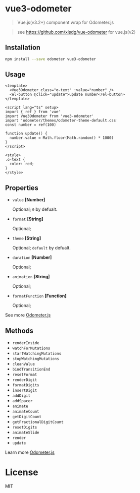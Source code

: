 # vue3-odometer

> Vue.js(v3.2+) component wrap for Odometer.js

> see https://github.com/xlsdg/vue-odometer for vue.js(v2)

## Installation

``` bash
npm install --save odometer vue3-odometer
```

## Usage
``` vue
<template>
  <Vue3Odometer class="o-text" :value="number" />
  <el-button @click="update">update number</el-button>
</template>

<script lang="ts" setup>
import { ref } from 'vue'
import Vue3Odometer from 'vue3-odometer'
import 'odometer/themes/odometer-theme-default.css'
const number = ref(100)

function update() {
  number.value = Math.floor(Math.random() * 1000)
}
</script>

<style>
.o-text {
  color: red;
}
</style>
```

## Properties

* `value` **[Number]**

  Optional; `0` by defualt.

* `format` **[String]**

  Optional;

* `theme` **[String]**

  Optional; `default` by defualt.

* `duration` **[Number]**

  Optional;

* `animation` **[String]**

  Optional;

* `formatFunction` **[Function]**

  Optional;

See more [Odometer.js](http://github.hubspot.com/odometer/)

## Methods

* `renderInside`
* `watchForMutations`
* `startWatchingMutations`
* `stopWatchingMutations`
* `cleanValue`
* `bindTransitionEnd`
* `resetFormat`
* `renderDigit`
* `formatDigits`
* `insertDigit`
* `addDigit`
* `addSpacer`
* `animate`
* `animateCount`
* `getDigitCount`
* `getFractionalDigitCount`
* `resetDigits`
* `animateSlide`
* `render`
* `update`

Learn more [Odometer.js](http://github.hubspot.com/odometer/)


# License

MIT